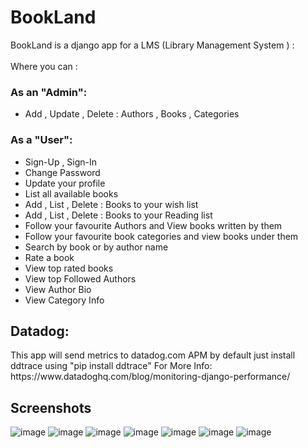 # BookLand
BookLand is a django app for a LMS (Library Management System ) :<br /><br />
Where you can :

<h3>As an "Admin": </h3> 
<ul><li>Add , Update , Delete : Authors , Books , Categories  </li>
</ul>
<h3>As a "User":</h3>
<ul><li>Sign-Up , Sign-In<br /></li>
<li>Change Password </li>
<li>Update your profile</li>
<li>List all available books </li>
<li>Add , List , Delete : Books to your wish list </li>
<li>Add , List , Delete : Books to your Reading list </li>
<li>Follow your favourite Authors and View books written by them </li> 
<li>Follow your favourite book categories and view books under them </li>
<li>Search by book or by author name </li>
<li>Rate a book </li>
<li>View top rated books</li>
<li>View top Followed Authors</li>
<li>View Author Bio</li>
<li>View Category Info</li></ul>

<h2>Datadog: </h2>
This app will send metrics to datadog.com APM by default just install ddtrace using "pip install ddtrace"
For More Info: https://www.datadoghq.com/blog/monitoring-django-performance/

<h2>Screenshots</h2>

![image](https://user-images.githubusercontent.com/22475831/162617770-d94f7358-05a9-42ba-8323-b31840fdb2e4.png)
![image](https://user-images.githubusercontent.com/22475831/162617855-58d7ed35-12c9-4915-a8e4-48a8d610b61a.png)
![image](https://user-images.githubusercontent.com/22475831/162617880-86931367-5fdb-40b1-84ac-7a10fc626f1d.png)
![image](https://user-images.githubusercontent.com/22475831/162617940-7c9fbc1a-3ce2-43cb-ba50-9bf9df9183d9.png)
![image](https://user-images.githubusercontent.com/22475831/162617971-cc61cfa3-2fb2-44d8-842c-720fa010a7b3.png)
![image](https://user-images.githubusercontent.com/22475831/162618025-e6f3523a-7b5f-4f88-9a7c-fdf35c8e38b7.png)
![image](https://user-images.githubusercontent.com/22475831/162618135-7b6311c9-b708-4c21-a542-2c5299dec982.png)

